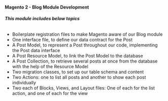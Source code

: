 <h4><b>Magento 2 - Blog Module Development</b></h4>
<h6><b>This module includes below topics</b></h6>
<ul>
<li>Boilerplate registration files to make Magento aware of our Blog module</li>
<li>One interface file, to define our data contract for the Post</li>
<li>A Post Model, to represent a Post throughout our code, implementing the Post data interface</li>
<li>A Post Resource Model, to link the Post Model to the database</li>
<li>A Post Collection, to retrieve several posts at once from the database with the help of the Resource Model</li>
<li>Two migration classes, to set up our table schema and content</li>
<li>Two Actions: one to list all posts and another to show each post individually</li>
<li>Two each of Blocks, Views, and Layout files: One of each for the list action, and one of each for the view</li>
</ul>
